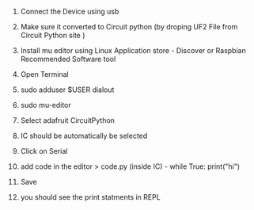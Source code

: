 1. Connect the Device using usb
2. Make sure it converted to Circuit python (by droping UF2 File from Circuit Python site )  
3. Install mu editor using Linux Application store  - Discover or Raspbian Recommended Software tool
4.  Open Terminal  
5.  sudo adduser $USER dialout
6.  sudo mu-editor 
7.  Select adafruit  CircuitPython
8.  IC should be automatically be selected
9.  Click on Serial
10. add code in the editor > code.py (inside IC) - 
            while True: print("hi")
            
11. Save
12. you should see the print statments in REPL